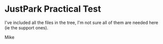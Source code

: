 # JustPark Practical Test

I've included all the files in the tree, I'm not sure all of them are needed here (ie the support ones).

Mike